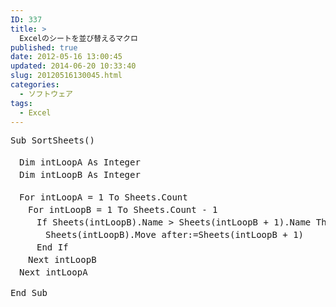 ```yaml
---
ID: 337
title: >
  Excelのシートを並び替えるマクロ
published: true
date: 2012-05-16 13:00:45
updated: 2014-06-20 10:33:40
slug: 20120516130045.html
categories:
  - ソフトウェア
tags:
  - Excel
---
```

<pre class='prettyprint linenums'>
Sub SortSheets()

　Dim intLoopA As Integer
　Dim intLoopB As Integer

　For intLoopA = 1 To Sheets.Count
　　For intLoopB = 1 To Sheets.Count - 1
　　　If Sheets(intLoopB).Name > Sheets(intLoopB + 1).Name Then
　　　　Sheets(intLoopB).Move after:=Sheets(intLoopB + 1)
　　　End If
　　Next intLoopB
　Next intLoopA

End Sub
</pre>
